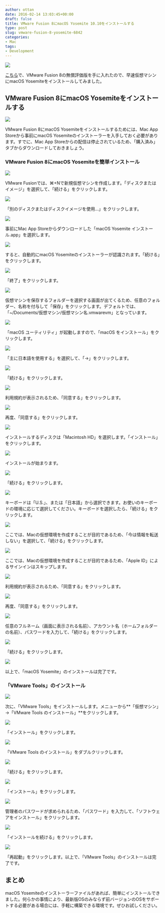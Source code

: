 ```yaml
---
author: ottan
date: 2016-02-14 13:03:45+00:00
draft: false
title: VMware Fusion 8にmacOS Yosemite 10.10をインストールする
type: post
slug: vmware-fusion-8-yosemite-6842
categories:
- Mac
tags:
- Development
---
```


![](/uploads/2016/02/160214-56c07b3a310cf.jpg)

[こちら](https://www.vmware.com/jp/products/fusion.html)で、VMware Fusion 8の無償評価版を手に入れたので、早速仮想マシンにmacOS Yosemiteをインストールしてみました。

## VMware Fusion 8にmacOS Yosemiteをインストールする

![](/uploads/2016/02/160214-56c07b3b90454.png)

VMware Fusion 8にmacOS Yosemiteをインストールするためには、Mac App Storeから事前にmacOS Yosemiteのインストーラーを入手しておく必要があります。すでに、Mac App Storeからの配信は停止されているため、「購入済み」タブからダウンロードしておきましょう。

### VMware Fusion 8にmacOS Yosemiteを簡単インストール

![](/uploads/2016/02/160209-56b97e2529a00.png)

VMware Fusionでは、⌘+Nで新規仮想マシンを作成します。「ディスクまたはイメージ」を選択して、「続ける」をクリックします。

![](/uploads/2016/02/160214-56c07b480f288.png)

「別のディスクまたはディスクイメージを使用…」をクリックします。

![](/uploads/2016/02/160214-56c07b4953087.png)

事前にMac App Storeからダウンロードした「macOS Yosemite インストール.app」を選択します。

![](/uploads/2016/02/160214-56c07b4aa782d.png)

すると、自動的にmacOS Yosemiteのインストーラーが認識されます。「続ける」をクリックします。

![](/uploads/2016/02/160214-56c07b4bd9130.png)

「終了」をクリックします。

![](/uploads/2016/02/160214-56c07b4d1391d.png)

仮想マシンを保存するフォルダーを選択する画面が出てくるため、任意のフォルダー、名称を付与して「保存」をクリックします。デフォルトでは、「~/Documents/仮想マシン/仮想マシン名.vmwarevm」となっています。

![](/uploads/2016/02/160214-56c07b500b086.png)

「macOS ユーティリティ」が起動しますので、「macOS をインストール」をクリックします。

![](/uploads/2016/02/160214-56c07b68224ce.png)

「主に日本語を使用する」を選択して、「→」をクリックします。

![](/uploads/2016/02/160214-56c07b7a0fccf-1.png)

「続ける」をクリックします。

![](/uploads/2016/02/160214-56c07b8e3e7f4.png)

利用規約が表示されるため、「同意する」をクリックします。

![](/uploads/2016/02/160214-56c07ba07b963-1.png)

再度、「同意する」をクリックします。

![](/uploads/2016/02/160214-56c07bb1da1f6-1.png)

インストールするディスクは「Macintosh HD」を選択します。「インストール」をクリックします。

![](/uploads/2016/02/160214-56c07bc259c20-1.png)

インストールが始まります。

![](/uploads/2016/02/160214-56c07bd4385cf-1.png)

「続ける」をクリックします。

![](/uploads/2016/02/160214-56c07be5d7d79.png)

キーボードは「U.S.」、または「日本語」から選択できます。お使いのキーボードの環境に応じて選択してください。キーボードを選択したら、「続ける」をクリックします。

![](/uploads/2016/02/160214-56c07bfa2dbdb.png)

ここでは、Macの仮想環境を作成することが目的であるため、「今は情報を転送しない」を選択して、「続ける」をクリックします。

![](/uploads/2016/02/160214-56c07c1f3c03b-1.png)

ここでは、Macの仮想環境を作成することが目的であるため、「Apple ID」によるサインインはスキップします。

![](/uploads/2016/02/160214-56c07c30eb9b4.png)

利用規約が表示されるため、「同意する」をクリックします。

![](/uploads/2016/02/160214-56c07c43325c6-1.png)

再度、「同意する」をクリックします。

![](/uploads/2016/02/160214-56c07c5511b37-1.png)

任意のフルネーム（画面に表示される名前）、アカウント名（ホームフォルダーの名前）、パスワードを入力して、「続ける」をクリックします。

![](/uploads/2016/02/160214-56c07c66e56d0.png)

「続ける」をクリックします。

![](/uploads/2016/02/160214-56c07c7d7204a-1.png)

以上で、「macOS Yosemite」のインストールは完了です。

### 「VMware Tools」のインストール

![](/uploads/2016/02/160214-56c07c8b9b908.png)

次に、「VMware Tools」をインストールします。メニューから**「仮想マシン」→「VMware Tools のインストール」**をクリックします。

![](/uploads/2016/02/160214-56c07c90dc476-1.png)

「インストール」をクリックします。

![](/uploads/2016/02/160214-56c07ca2220d8-1.png)

「VMware Tools のインストール」をダブルクリックします。

![](/uploads/2016/02/160214-56c07cb7ec451-1.png)

「続ける」をクリックします。

![](/uploads/2016/02/160214-56c07ccc38e38-1.png)

「インストール」をクリックします。

![](/uploads/2016/02/160214-56c07cdf66d93-1.png)

管理者のパスワードが求められるため、「パスワード」を入力して、「ソフトウェアをインストール」をクリックします。

![](/uploads/2016/02/160214-56c07cf3abc1d-1.png)

「インストールを続ける」をクリックします。

![](/uploads/2016/02/160214-56c07d06cbcca-1.png)

「再起動」をクリックします。以上で、「VMware Tools」のインストールは完了です。

## まとめ

macOS Yosemiteのインストーラーファイルがあれば、簡単にインストールできました。何らかの事情により、最新版OSのみならず前バージョンのOSをサポートする必要がある場合には、手軽に構築できる環境です。ぜひお試しください。
